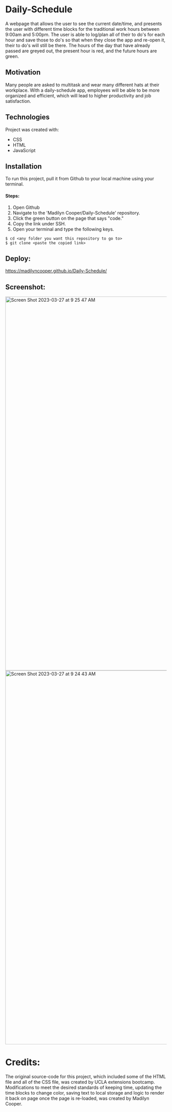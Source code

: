 # Daily-Schedule

A webpage that allows the user to see the current date/time, and presents the user with different time blocks for the traditional work hours between 9:00am and 5:00pm. The user is able to log/plan all of their to do's for each hour and save those to do's so that when they close the app and re-open it, their to do's will still be there. The hours of the day that have already passed are greyed out, the present hour is red, and the future hours are green. 

## Motivation

Many people are asked to multitask and wear many different hats at their workplace. With a daily-schedule app, employees will be able to be more organized and efficient, which will lead to higher productivity and job satisfaction. 

## Technologies

Project was created with:
* CSS
* HTML
* JavaScript

## Installation

To run this project, pull it from Github to your local machine using your terminal.
   
#### Steps: 

1. Open Github
2. Navigate to the 'Madilyn Cooper/Daily-Schedule' repository. 
3. Click the green button on the page that says "code."
4. Copy the link under SSH. 
5. Open your terminal and type the following keys.

```
$ cd <any folder you want this repository to go to>
$ git clone <paste the copied link>
```
## Deploy:

https://madilyncooper.github.io/Daily-Schedule/ 

 ## Screenshot:
 <img width="1168" alt="Screen Shot 2023-03-27 at 9 25 47 AM" src="https://user-images.githubusercontent.com/124405920/228003786-d71fb23b-627f-42c3-816a-4a14b2537c3d.png">

 <img width="1168" alt="Screen Shot 2023-03-27 at 9 24 43 AM" src="https://user-images.githubusercontent.com/124405920/228003845-3e43d64d-b0d9-4bf1-a1de-353e5d743da4.png">

 # Credits:

 The original source-code for this project, which included some of the HTML file and all of the CSS file,  was created by UCLA extensions bootcamp. Modifications to meet the desired standards of keeping time, updating the time blocks to change color, saving text to local storage and logic to render it back on page once the page is re-loaded, was created by Madilyn Cooper. 
